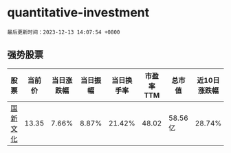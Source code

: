 # quantitative-investment

`最后更新时间：2023-12-13 14:07:54 +0800`

## 强势股票

|股票|当前价|当日涨跌幅|当日振幅|当日换手率|市盈率TTM|总市值|近10日涨跌幅|
|----|----|----|----|----|----|----|----|
|[国新文化](https://xueqiu.com/S/SH600636)|13.35|7.66%|8.87%|21.42%|48.02|58.56亿|28.74%|
